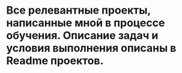 # Все релевантные проекты, написанные мной в процессе обучения. Описание задач и условия выполнения описаны в Readme проектов.
